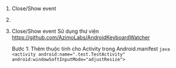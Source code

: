 1. Close/Show event
2. 


1. Close/Show event
	Sử dụng thư viện https://github.com/AzimoLabs/AndroidKeyboardWatcher

	Bước 1: Thêm thuộc tính cho Activity trong Android.manifest
		```java
		<activity android:name=".test.TestActivity"
	        android:windowSoftInputMode="adjustResize">
	    ```
		 
